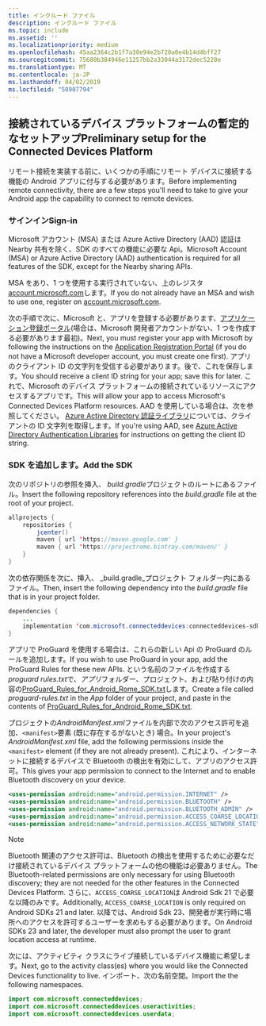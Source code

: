 ```yaml
---
title: インクルード ファイル
description: インクルード ファイル
ms.topic: include
ms.assetid: ''
ms.localizationpriority: medium
ms.openlocfilehash: 45aa2364c2b1f7a30e94e2b720a0e4b14d4bff27
ms.sourcegitcommit: 75680b384946e11257bb2a33044a3172dec5220e
ms.translationtype: MT
ms.contentlocale: ja-JP
ms.lasthandoff: 04/02/2019
ms.locfileid: "58907794"
---
```

## <a name="preliminary-setup-for-the-connected-devices-platform"></a><span data-ttu-id="5d0f9-103">接続されているデバイス プラットフォームの暫定的なセットアップ</span><span class="sxs-lookup"><span data-stu-id="5d0f9-103">Preliminary setup for the Connected Devices Platform</span></span>

<span data-ttu-id="5d0f9-104">リモート接続を実装する前に、いくつかの手順にリモート デバイスに接続する機能の Android アプリに付与する必要があります。</span><span class="sxs-lookup"><span data-stu-id="5d0f9-104">Before implementing remote connectivity, there are a few steps you'll need to take to give your Android app the capability to connect to remote devices.</span></span>

### <a name="sign-in"></a><span data-ttu-id="5d0f9-105">サインイン</span><span class="sxs-lookup"><span data-stu-id="5d0f9-105">Sign-in</span></span>

<span data-ttu-id="5d0f9-106">Microsoft アカウント (MSA) または Azure Active Directory (AAD) 認証は Nearby 共有を除く、SDK のすべての機能に必要な Api。</span><span class="sxs-lookup"><span data-stu-id="5d0f9-106">Microsoft Account (MSA) or Azure Active Directory (AAD) authentication is required for all features of the SDK, except for the Nearby sharing APIs.</span></span> 

<span data-ttu-id="5d0f9-107">MSA をあり、1 つを使用する実行されていない、上のレジスタ[account.microsoft.com](https://account.microsoft.com/account)します。</span><span class="sxs-lookup"><span data-stu-id="5d0f9-107">If you do not already have an MSA and wish to use one, register on [account.microsoft.com](https://account.microsoft.com/account).</span></span>

<span data-ttu-id="5d0f9-108">次の手順で次に、Microsoft と、アプリを登録する必要があります、[アプリケーション登録ポータル](https://apps.dev.microsoft.com/)(場合は、Microsoft 開発者アカウントがない、1 つを作成する必要があります最初)。</span><span class="sxs-lookup"><span data-stu-id="5d0f9-108">Next, you must register your app with Microsoft by following the instructions on the [Application Registration Portal](https://apps.dev.microsoft.com/) (if you do not have a Microsoft developer account, you must create one first).</span></span> <span data-ttu-id="5d0f9-109">アプリのクライアント ID の文字列を受信する必要があります。後で、これを保存します。</span><span class="sxs-lookup"><span data-stu-id="5d0f9-109">You should receive a client ID string for your app; save this for later.</span></span> <span data-ttu-id="5d0f9-110">これで、Microsoft のデバイス プラットフォームの接続されているリソースにアクセスするアプリです。</span><span class="sxs-lookup"><span data-stu-id="5d0f9-110">This will allow your app to access Microsoft's Connected Devices Platform resources.</span></span> <span data-ttu-id="5d0f9-111">AAD を使用している場合は、次を参照してください。 [Azure Active Directory 認証ライブラリ](https://docs.microsoft.com/azure/active-directory/develop/active-directory-authentication-libraries)については、クライアントの ID 文字列を取得します。</span><span class="sxs-lookup"><span data-stu-id="5d0f9-111">If you're using AAD, see [Azure Active Directory Authentication Libraries](https://docs.microsoft.com/azure/active-directory/develop/active-directory-authentication-libraries) for instructions on getting the client ID string.</span></span>

### <a name="add-the-sdk"></a><span data-ttu-id="5d0f9-112">SDK を追加します。</span><span class="sxs-lookup"><span data-stu-id="5d0f9-112">Add the SDK</span></span>

<span data-ttu-id="5d0f9-113">次のリポジトリの参照を挿入、 *build.gradle*プロジェクトのルートにあるファイル。</span><span class="sxs-lookup"><span data-stu-id="5d0f9-113">Insert the following repository references into the *build.gradle* file at the root of your project.</span></span>

```Java
allprojects {
    repositories {
        jcenter()
        maven { url 'https://maven.google.com' }
        maven { url 'https://projectrome.bintray.com/maven/' }
    }
}
```
<span data-ttu-id="5d0f9-114">次の依存関係を次に、挿入、 _build.gradle_プロジェクト フォルダー内にあるファイル。</span><span class="sxs-lookup"><span data-stu-id="5d0f9-114">Then, insert the following dependency into the _build.gradle_ file that is in your project folder.</span></span>

```Java
dependencies { 
    ...
    implementation 'com.microsoft.connecteddevices:connecteddevices-sdk:0.11.0'
}
```

<span data-ttu-id="5d0f9-115">アプリで ProGuard を使用する場合は、これらの新しい Api の ProGuard のルールを追加します。</span><span class="sxs-lookup"><span data-stu-id="5d0f9-115">If you wish to use ProGuard in your app, add the ProGuard Rules for these new APIs.</span></span> <span data-ttu-id="5d0f9-116">という名前のファイルを作成する*proguard rules.txt*で、*アプリ*フォルダー、プロジェクト、および貼り付けの内容の[ProGuard_Rules_for_Android_Rome_SDK.txt](https://github.com/Microsoft/project-rome/blob/master/Android/ProGuard_Rules_for_Android_Rome_SDK.txt)します。</span><span class="sxs-lookup"><span data-stu-id="5d0f9-116">Create a file called *proguard-rules.txt* in the *App* folder of your project, and paste in the contents of [ProGuard_Rules_for_Android_Rome_SDK.txt](https://github.com/Microsoft/project-rome/blob/master/Android/ProGuard_Rules_for_Android_Rome_SDK.txt).</span></span>

<span data-ttu-id="5d0f9-117">プロジェクトの*AndroidManifest.xml*ファイルを内部で次のアクセス許可を追加、`<manifest>`要素 (既に存在するがないとき) 場合。</span><span class="sxs-lookup"><span data-stu-id="5d0f9-117">In your project's *AndroidManifest.xml* file, add the following permissions inside the `<manifest>` element (if they are not already present).</span></span> <span data-ttu-id="5d0f9-118">これにより、インターネットに接続するデバイスで Bluetooth の検出を有効にして、アプリのアクセス許可。</span><span class="sxs-lookup"><span data-stu-id="5d0f9-118">This gives your app permission to connect to the Internet and to enable Bluetooth discovery on your device.</span></span>

```xml
<uses-permission android:name="android.permission.INTERNET" />
<uses-permission android:name="android.permission.BLUETOOTH" />
<uses-permission android:name="android.permission.BLUETOOTH_ADMIN" />
<uses-permission android:name="android.permission.ACCESS_COARSE_LOCATION" />
<uses-permission android:name="android.permission.ACCESS_NETWORK_STATE" />
```

> [!NOTE]
> <span data-ttu-id="5d0f9-119">Bluetooth 関連のアクセス許可は、Bluetooth の検出を使用するために必要なだけ接続されているデバイス プラットフォームの他の機能は必要ありません。</span><span class="sxs-lookup"><span data-stu-id="5d0f9-119">The Bluetooth-related permissions are only necessary for using Bluetooth discovery; they are not needed for the other features in the Connected Devices Platform.</span></span> <span data-ttu-id="5d0f9-120">さらに、`ACCESS_COARSE_LOCATION`は Android Sdk 21 で必要な以降のみです。</span><span class="sxs-lookup"><span data-stu-id="5d0f9-120">Additionally, `ACCESS_COARSE_LOCATION` is only required on Android SDKs 21 and later.</span></span> <span data-ttu-id="5d0f9-121">以降では、Android Sdk 23、開発者が実行時に場所へのアクセスを許可するユーザーを求めもする必要があります。</span><span class="sxs-lookup"><span data-stu-id="5d0f9-121">On Android SDKs 23 and later, the developer must also prompt the user to grant location access at runtime.</span></span>

<span data-ttu-id="5d0f9-122">次には、アクティビティ クラスにライブ接続しているデバイス機能に希望します。</span><span class="sxs-lookup"><span data-stu-id="5d0f9-122">Next, go to the activity class(es) where you would like the Connected Devices functionality to live.</span></span> <span data-ttu-id="5d0f9-123">インポート、次の名前空間。</span><span class="sxs-lookup"><span data-stu-id="5d0f9-123">Import the the following namespaces.</span></span>

```java
import com.microsoft.connecteddevices;
import com.microsoft.connecteddevices.useractivities;
import com.microsoft.connecteddevices.userdata;
```

